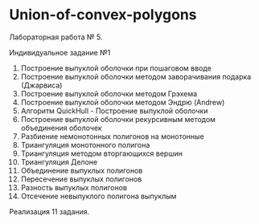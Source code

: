 # Union-of-convex-polygons
Лабораторная работа № 5.

Индивидуальное задание №1

1. Построение выпуклой оболочки при пошаговом вводе
2. Построение выпуклой оболочки методом заворачивания подарка (Джарвиса)
3. Построение выпуклой оболочки методом Грэхема
4. Построение выпуклой оболочки методом Эндрю (Andrew)
5. Алгоритм QuickHull - Построение выпуклой оболочки
6. Построение выпуклой оболочки рекурсивным методом объединения оболочек
7. Разбиение немонотонных полигонов на монотонные
8. Триангуляция монотонного полигона
9. Триангуляция методом вторгающихся вершин
10. Триангуляция Делоне
11. Объединение выпуклых полигонов
12. Пересечение выпуклых полигонов
13. Разность выпуклых полигонов
14. Отсечение невыпуклого полигона выпуклым

Реализация 11 задания.
